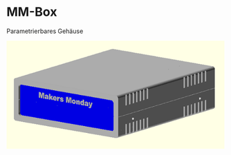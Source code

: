 # MM-Box
Parametrierbares Gehäuse

![mm-box](https://github.com/frankyhub/MM-Box/blob/main/pic/MM-Box.png)


